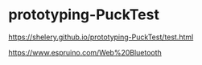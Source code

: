 # prototyping-PuckTest
<https://shelery.github.io/prototyping-PuckTest/test.html>


<https://www.espruino.com/Web%20Bluetooth>

